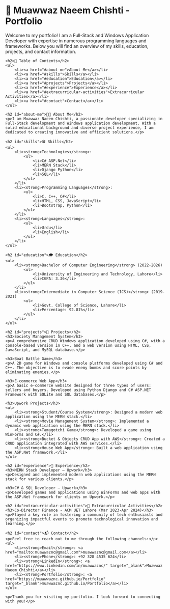 <!DOCTYPE html>
<html lang="en">
<head>
    <meta charset="UTF-8">
    <meta name="viewport" content="width=device-width, initial-scale=1.0">
    <title>Muawwaz Naeem Chishti - Portfolio</title>
</head>
<body>
    <h1>📂 Muawwaz Naeem Chishti - Portfolio</h1>
    <p>Welcome to my portfolio! I am a Full-Stack and Windows Application Developer with expertise in numerous programming languages and frameworks. Below you will find an overview of my skills, education, projects, and contact information.</p>

    <h2>📑 Table of Contents</h2>
    <ul>
        <li><a href="#about-me">About Me</a></li>
        <li><a href="#skills">Skills</a></li>
        <li><a href="#education">Education</a></li>
        <li><a href="#projects">Projects</a></li>
        <li><a href="#experience">Experience</a></li>
        <li><a href="#extracurricular-activities">Extracurricular Activities</a></li>
        <li><a href="#contact">Contact</a></li>
    </ul>

    <h2 id="about-me">👨‍💻 About Me</h2>
    <p>I am Muawwaz Naeem Chishti, a passionate developer specializing in Full-Stack development and Windows application development. With a solid educational background and diverse project experience, I am dedicated to creating innovative and efficient solutions.</p>

    <h2 id="skills">🛠 Skills</h2>
    <ul>
        <li><strong>Technologies</strong>:
            <ul>
                <li>C# ASP.Net</li>
                <li>MERN Stack</li>
                <li>Django Python</li>
                <li>SQL</li>
            </ul>
        </li>
        <li><strong>Programming Languages</strong>:
            <ul>
                <li>C, C++, C#</li>
                <li>HTML, CSS, JavaScript</li>
                <li>Bootstrap, Python</li>
            </ul>
        </li>
        <li><strong>Languages</strong>:
            <ul>
                <li>Urdu</li>
                <li>English</li>
            </ul>
        </li>
    </ul>

    <h2 id="education">🎓 Education</h2>
    <ul>
        <li><strong>Bachelor of Computer Engineering</strong> (2022-2026)
            <ul>
                <li>University of Engineering and Technology, Lahore</li>
                <li>CGPA: 3.36</li>
            </ul>
        </li>
        <li><strong>Intermediate in Computer Science (ICS)</strong> (2019-2021)
            <ul>
                <li>Govt. College of Science, Lahore</li>
                <li>Percentage: 92.81%</li>
            </ul>
        </li>
    </ul>

    <h2 id="projects">🚀 Projects</h2>
    <h3>Society Management System</h3>
    <p>A comprehensive CRUD Windows application developed using C#, with a console-based version in C++, and a web version using HTML, CSS, JavaScript, and MySQL database.</p>

    <h3>Boat Battle Game</h3>
    <p>A 2D game for Windows and console platforms developed using C# and C++. The objective is to evade enemy bombs and score points by eliminating enemies.</p>

    <h3>E-commerce Web App</h3>
    <p>A basic e-commerce website designed for three types of users: sellers and buyers. Developed using Python Django and C# ASP.NET Framework with SQLite and SQL databases.</p>

    <h3>Upwork Projects</h3>
    <ul>
        <li><strong>Student/Course System</strong>: Designed a modern web application using the MERN stack.</li>
        <li><strong>Movie Management System</strong>: Implemented a dynamic web application using the MERN stack.</li>
        <li><strong>Tamagotchi Game</strong>: Developed a game using WinForms and C#.</li>
        <li><strong>Bucket & Objects CRUD App with AWS</strong>: Created a CRUD application integrated with AWS services.</li>
        <li><strong>House Web App</strong>: Built a web application using the ASP.Net framework.</li>
    </ul>

    <h2 id="experience">💼 Experience</h2>
    <h3>MERN Stack Developer – Upwork</h3>
    <p>Designed and implemented modern web applications using the MERN stack for various clients.</p>

    <h3>C# & SQL Developer – Upwork</h3>
    <p>Developed games and applications using WinForms and web apps with the ASP.Net framework for clients on Upwork.</p>

    <h2 id="extracurricular-activities">🎉 Extracurricular Activities</h2>
    <h3>Co-Director Finance - ACM UET Lahore (Mar 2023-Apr 2024)</h3>
    <p>Played a key role in fostering a community of tech enthusiasts and organizing impactful events to promote technological innovation and learning.</p>

    <h2 id="contact">📬 Contact</h2>
    <p>Feel free to reach out to me through the following channels:</p>
    <ul>
        <li><strong>Email</strong>: <a href="mailto:muawwaznc@gmail.com">muawwaznc@gmail.com</a></li>
        <li><strong>Phone</strong>: +92 328 4535 624</li>
        <li><strong>LinkedIn</strong>: <a href="https://www.linkedin.com/in/muawwaznc/" target="_blank">Muawwaz Naeem Chishti</a></li>
        <li><strong>Portfolio</strong>: <a href="https://muawwaznc.github.io/Portfolio" target="_blank">muawwaznc.github.io/Portfolio</a></li>
    </ul>

    <p>Thank you for visiting my portfolio. I look forward to connecting with you!</p>
</body>
</html>

